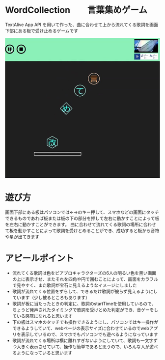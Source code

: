 # WordCollection　　言葉集めゲーム
TextAlive App API を用いて作った、曲に合わせて上から流れてくる歌詞を画面下部にある板で受け止めるゲームです

![sample](photo/textaliveapi.jpg)

# 遊び方
画面下部にある板はパソコンでは←→のキー押して、スマホなどの画面にタッチできるものであれば板または板の下の部分を押して左右に動かすことによって板を左右に動かすことができます。
曲に合わせて流れてくる歌詞の場所に合わせて板を動かすことによって歌詞を受けとめることができ、成功すると板から音符や星が出てきます

# アピールポイント

- 流れてくる歌詞は色をピアプロキャラクターズの6人の明るい色を黒い画面の上に表示させ、またそれを四角や円で囲むことによって、画面をカラフルで見やすく、また歌詞が宝石に見えるようなイメージにしました
- 歌詞が流れてくる位置をずらして、できるだけ歌詞が被らず見えるようにしています（少し被るところもあります）
- 歌詞が板に当たったときの判定に、歌詞のstartTimeを使用しているので、ちょうど発声されたタイミングで歌詞を受けとめた判定ができ、音ゲーをしている感覚になれると思います
- 下の板はスマホのタッチでも操作できるようにし、パソコンではキー操作ができるようしていて、webページの表示サイズに合わせているのでwebアプリを表示しているので、スマホでもパソコンでも遊べるようになっています
- 歌詞が流れてくる場所は横に離れすぎないようにしていて、歌詞も一文字ずつ大きく表示させていて、操作も簡単であると思うので、いろんな人が遊べるようになっていると思います
